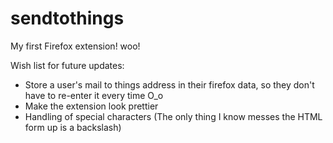 # sendtothings
My first Firefox extension! woo!


Wish list for future updates:
- Store a user's mail to things address in their firefox data, so they don't have to re-enter it every time O_o
- Make the extension look prettier
- Handling of special characters (The only thing I know messes the HTML form up is a backslash)
